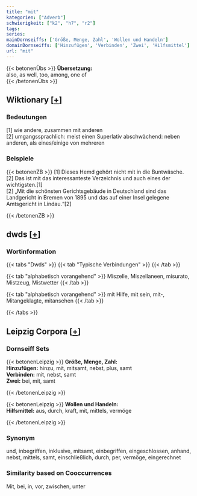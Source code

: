 ```yaml
---
title: "mit"
kategorien: ["Adverb"]
schwierigkeit: ["k2", "h7", "r2"]
tags:
series:
mainDornseiffs: ['Größe, Menge, Zahl', 'Wollen und Handeln']
domainDornseiffs: ['Hinzufügen', 'Verbinden', 'Zwei', 'Hilfsmittel']
url: "mit"
---
```


{{< betonenÜbs >}}
**Übersetzung:**  
also, as well, too, among, one of  
{{< /betonenÜbs >}}

## Wiktionary [[+](https://de.wiktionary.org/wiki/mit)]

### Bedeutungen
[1] wie andere, zusammen mit anderen  
[2] umgangssprachlich: meist einen Superlativ abschwächend: neben anderen, als eines/einige von mehreren  

### Beispiele
{{< betonenZB >}}
[1] Dieses Hemd gehört nicht mit in die Buntwäsche.  
[2] Das ist mit das interessanteste Verzeichnis und auch eines der wichtigsten.[1]  
[2] „Mit die schönsten Gerichtsgebäude in Deutschland sind das Landgericht in Bremen von 1895 und das auf einer Insel gelegene Amtsgericht in Lindau.“[2]  

{{< /betonenZB >}}


## dwds [[+](https://www.dwds.de/wb/mit)]

### Wortinformation
{{< tabs "Dwds" >}}
{{< tab "Typische Verbindungen" >}}
{{< /tab >}}

{{< tab "alphabetisch vorangehend" >}}
Miszelle, Miszellaneen, misurato, Mistzeug, Mistwetter
{{< /tab >}}

{{< tab "alphabetisch vorangehend" >}}
mit Hilfe, mit sein, mit-, Mitangeklagte, mitansehen
{{< /tab >}}

{{< /tabs >}}

## Leipzig Corpora [[+](https://corpora.uni-leipzig.de/en/res?word=mit&corpusId=deu_newscrawl-public_2018)]

### Dornseiff Sets
{{< betonenLeipzig >}}
**Größe, Menge, Zahl:**  
**Hinzufügen:** hinzu, mit, mitsamt, nebst, plus, samt  
**Verbinden:** mit, nebst, samt  
**Zwei:** bei, mit, samt  

{{< /betonenLeipzig >}}


{{< betonenLeipzig >}}
**Wollen und Handeln:**  
**Hilfsmittel:** aus, durch, kraft, mit, mittels, vermöge  

{{< /betonenLeipzig >}}

### Synonym
und, inbegriffen, inklusive, mitsamt, einbegriffen, eingeschlossen, anhand, nebst, mittels, samt, einschließlich, durch, per, vermöge, eingerechnet


### Similarity based on Cooccurrences
Mit, bei, in, vor, zwischen, unter

